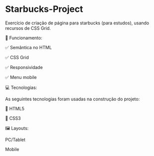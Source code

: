 # Starbucks-Project

Exercício de criação de página para starbucks (para estudos), usando recursos de CSS Grid.

🎢 Funcionamento:

✅ Semântica no HTML

✅ CSS Grid

✅ Responsividade

✅ Menu mobile

💻 Tecnologias:

As seguintes tecnologias foram usadas na construção do projeto:

🔣 HTML5

🎨 CSS3


🖼️ Layouts:

PC/Tablet

Mobile
